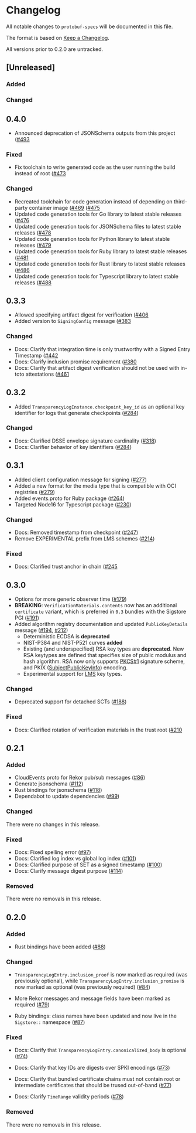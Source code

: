 # Changelog

All notable changes to `protobuf-specs` will be documented in this file.

The format is based on [Keep a Changelog](https://keepachangelog.com/en/1.0.0/).

All versions prior to 0.2.0 are untracked.

## [Unreleased]

### Added

### Changed

## 0.4.0

* Announced deprecation of JSONSchema outputs from this project
  ([#493](https://github.com/sigstore/protobuf-specs/pull/493)

### Fixed

* Fix toolchain to write generated code as the user running the build instead of root
  ([#473](https://github.com/sigstore/protobuf-specs/pull/473)

### Changed

* Recreated toolchain for code generation instead of depending on third-party container image
  ([#469](https://github.com/sigstore/protobuf-specs/pull/469)
  ([#475](https://github.com/sigstore/protobuf-specs/pull/475)
* Updated code generation tools for Go library to latest stable releases
  ([#476](https://github.com/sigstore/protobuf-specs/pull/476)
* Updated code generation tools for JSONSchema files to latest stable releases
  ([#478](https://github.com/sigstore/protobuf-specs/pull/478)
* Updated code generation tools for Python library to latest stable releases
  ([#479](https://github.com/sigstore/protobuf-specs/pull/479)
* Updated code generation tools for Ruby library to latest stable releases
  ([#481](https://github.com/sigstore/protobuf-specs/pull/481)
* Updated code generation tools for Rust library to latest stable releases
  ([#486](https://github.com/sigstore/protobuf-specs/pull/486)
* Updated code generation tools for Typescript library to latest stable releases
  ([#488](https://github.com/sigstore/protobuf-specs/pull/488)

## 0.3.3

* Allowed specifying artifact digest for verification
  ([#406](https://github.com/sigstore/protobuf-specs/pull/406)
* Added version to `SigningConfig` message
  ([#383](https://github.com/sigstore/protobuf-specs/pull/383)

### Changed

* Docs: Clarify that integration time is only trustworthy with a Signed Entry
  Timestamp ([#442](https://github.com/sigstore/protobuf-specs/pull/442)
* Docs: Clarify inclusion promise requirement ([#380](https://github.com/sigstore/protobuf-specs/pull/380)
* Docs: Clarify that artifact digest verification should not be used with
  in-toto attestations
  ([#461](https://github.com/sigstore/protobuf-specs/pull/461)

## 0.3.2

* Added `TransparencyLogInstance.checkpoint_key_id` as an optional key identifier
  for logs that generate checkpoints ([#284](https://github.com/sigstore/protobuf-specs/pull/284))

### Changed

* Docs: Clarified DSSE envelope signature cardinality ([#318](https://github.com/sigstore/protobuf-specs/pull/318))
* Docs: Clarifier behavior of key identifiers ([#284](https://github.com/sigstore/protobuf-specs/pull/284))

## 0.3.1

* Added client configuration message for signing ([#277](https://github.com/sigstore/protobuf-specs/pull/277))
* Added a new format for the media type that is compatible with OCI registries ([#279](https://github.com/sigstore/protobuf-specs/pull/279))
* Added events.proto for Ruby package ([#264](https://github.com/sigstore/protobuf-specs/pull/264))
* Targeted Node16 for Typescript package ([#230](https://github.com/sigstore/protobuf-specs/pull/230))

### Changed

* Docs: Removed timestamp from checkpoint ([#247](https://github.com/sigstore/protobuf-specs/pull/247))
* Remove EXPERIMENTAL prefix from LMS schemes ([#214](https://github.com/sigstore/protobuf-specs/pull/214))

### Fixed

* Docs: Clarified trust anchor in chain ([#245]([https://github.com/sigstore/protobuf-specs/pull/210](https://github.com/sigstore/protobuf-specs/pull/245))

## 0.3.0

* Options for more generic observer time ([#179](https://github.com/sigstore/protobuf-specs/pull/179))
* **BREAKING**: `VerificationMaterials.contents` now has an additional `certificate` variant,
  which is preferred in `0.3` bundles with the Sigstore PGI ([#191](https://github.com/sigstore/protobuf-specs/pull/191))
* Added algorithm registry documentation and updated `PublicKeyDetails` message
  ([#194](https://github.com/sigstore/protobuf-specs/pull/194), [#212](https://github.com/sigstore/protobuf-specs/pull/212))
    * Deterministic ECDSA is **deprecated**
    * NIST-P384 and NIST-P521 curves **added**
    * Existing (and underspecified) RSA key types are
      **deprecated**. New RSA keytypes are defined that specifies size
      of public modulus and hash algorithm. RSA now only supports
      [PKCS#1](https://datatracker.ietf.org/doc/html/rfc8017#section-8.2)
      signature scheme, and PKIX
      ([SubjectPublicKeyInfo](https://datatracker.ietf.org/doc/html/rfc5280#section-4.1))
      encoding.
    * Experimental support for
      [LMS](https://datatracker.ietf.org/doc/html/rfc8554) key types.

### Changed

* Deprecated support for detached SCTs ([#188](https://github.com/sigstore/protobuf-specs/pull/188))

### Fixed

* Docs: Clarified rotation of verification materials in the trust root
  ([#210](https://github.com/sigstore/protobuf-specs/pull/210)

## 0.2.1

### Added

* CloudEvents proto for Rekor pub/sub messages ([#86](https://github.com/sigstore/protobuf-specs/pull/86))
* Generate jsonschema ([#112](https://github.com/sigstore/protobuf-specs/pull/112))
* Rust bindings for jsonschema ([#118](https://github.com/sigstore/protobuf-specs/pull/118))
* Dependabot to update dependencies ([#99](https://github.com/sigstore/protobuf-specs/pull/99))

### Changed

There were no changes in this release.

### Fixed

* Docs: Fixed spelling error ([#97](https://github.com/sigstore/protobuf-specs/pull/97))
* Docs: Clarified log index vs global log index ([#101](https://github.com/sigstore/protobuf-specs/pull/101))
* Docs: Clarified purpose of SET as a signed timestamp ([#100](https://github.com/sigstore/protobuf-specs/pull/100))
* Docs: Clarify message digest purpose ([#114](https://github.com/sigstore/protobuf-specs/pull/114))

### Removed

There were no removals in this release.

## 0.2.0

### Added

* Rust bindings have been added ([#88](https://github.com/sigstore/protobuf-specs/pull/88))

### Changed

* `TransparencyLogEntry.inclusion_proof` is now marked as required (was previously optional),
  while `TransparencyLogEntry.inclusion_promise` is now marked as optional (was previously
  required) ([#84](https://github.com/sigstore/protobuf-specs/pull/84))

* More Rekor messages and message fields have been marked as required
 ([#79](https://github.com/sigstore/protobuf-specs/pull/79))

* Ruby bindings: class names have been updated and now live in the `Sigstore::` namespace
  ([#87](https://github.com/sigstore/protobuf-specs/pull/87))

### Fixed

* Docs: Clarify that `TransparencyLogEntry.canonicalized_body` is optional
  ([#74](https://github.com/sigstore/protobuf-specs/pull/74))

* Docs: Clarify that key IDs are digests over SPKI encodings
  ([#73](https://github.com/sigstore/protobuf-specs/pull/73))

* Docs: Clarify that bundled certificate chains must not contain root or intermediate
  certificates that should be trused out-of-band
  ([#77](https://github.com/sigstore/protobuf-specs/pull/77))

* Docs: Clarify `TimeRange` validity periods
  ([#78](https://github.com/sigstore/protobuf-specs/pull/78))

### Removed

There were no removals in this release.
